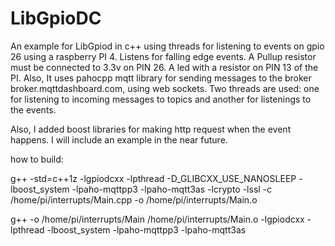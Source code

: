 # LibGpioDC
An example for LibGpiod in c++ using threads for listening to events on gpio 26 using a raspberry PI 4.
 Listens for falling edge events. A Pullup resistor must be connected to 3.3v on PIN 26. A led with a resistor on PIN 13 of the PI.
  Also, It uses pahocpp mqtt library for sending messages to the broker broker.mqttdashboard.com, using web sockets.
  Two threads are used: one for listening to incoming messages to topics and another for listenings to the events.
 
  Also, I added boost libraries for making http request when the event happens. I will include an example in the near future.
  
how to build:

g++ -std=c++1z -lgpiodcxx -lpthread -D_GLIBCXX_USE_NANOSLEEP -lboost_system -lpaho-mqttpp3 -lpaho-mqtt3as -lcrypto -lssl  -c /home/pi/interrupts/Main.cpp -o /home/pi/interrupts/Main.o

g++  -o /home/pi/interrupts/Main /home/pi/interrupts/Main.o   -lgpiodcxx -lpthread -lboost_system -lpaho-mqttpp3 -lpaho-mqtt3as
